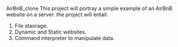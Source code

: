 AirBnB_clone
This project will portray a simple example of an AirBnB website on a server.
the project will entail: 
1. File staorage.
2. Dynamic and Static websites.
3. Command interpreter to manipulate data.
